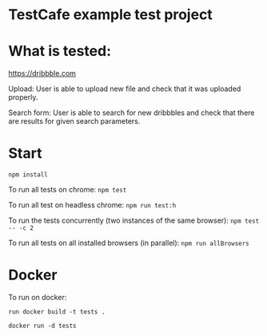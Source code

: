 # TestCafe example test project

# What is tested:

https://dribbble.com

Upload:
User is able to upload new file and check that it was uploaded properly.

Search form:
User is able to search for new dribbbles and check that there are results for given search parameters.

# Start

`npm install`

To run all tests on chrome: `npm test`

To run all test on headless chrome: `npm run test:h`

To run the tests concurrently (two instances of the same browser): `npm test -- -c 2`

To run all tests on all installed browsers (in parallel): `npm run allBrowsers`

# Docker

To run on docker:

`run docker build -t tests .`

`docker run -d tests`
